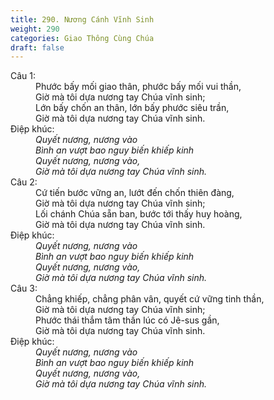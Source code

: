 ```yaml
---
title: 290. Nương Cánh Vĩnh Sinh
weight: 290
categories: Giao Thông Cùng Chúa
draft: false
---
```

<dl><dt>Câu 1:</dt><dd data-verse="1">Phước bấy mối giao thân, phước bấy mối vui thần, <br/>Giờ mà tôi dựa nương tay Chúa vĩnh sinh; <br/>Lớn bấy chốn an thân, lớn bấy phước siêu trần, <br/>Giờ mà tôi dựa nương tay Chúa vĩnh sinh. </dd><dt>Điệp khúc:</dt><dd data-chorus="1"><em>Quyết nương, nương vào <br/>Bình an vượt bao nguy biến khiếp kinh <br/>Quyết nương, nương vào, <br/>Giờ mà tôi dựa nương tay Chúa vĩnh sinh. </em></dd><dt>Câu 2:</dt><dd data-verse="2">Cứ tiến bước vững an, lướt đến chốn thiên đàng, <br/>Giờ mà tôi dựa nương tay Chúa vĩnh sinh; <br/>Lối chánh Chúa sẵn ban, bước tới thấy huy hoàng, <br/>Giờ mà tôi dựa nương tay Chúa vĩnh sinh. </dd><dt>Điệp khúc:</dt><dd data-chorus="1"><em>Quyết nương, nương vào <br/>Bình an vượt bao nguy biến khiếp kinh <br/>Quyết nương, nương vào, <br/>Giờ mà tôi dựa nương tay Chúa vĩnh sinh. </em></dd><dt>Câu 3:</dt><dd data-verse="3">Chẳng khiếp, chẳng phân vân, quyết cứ vững tinh thần, <br/>Giờ mà tôi dựa nương tay Chúa vĩnh sinh; <br/>Phước thái thắm tâm thần lúc có Jê-sus gần, <br/>Giờ mà tôi dựa nương tay Chúa vĩnh sinh. </dd><dt>Điệp khúc:</dt><dd data-chorus="1"><em>Quyết nương, nương vào <br/>Bình an vượt bao nguy biến khiếp kinh <br/>Quyết nương, nương vào, <br/>Giờ mà tôi dựa nương tay Chúa vĩnh sinh. </em></dd></dl>